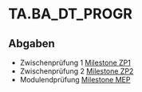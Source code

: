 # TA.BA_DT_PROGR

## Abgaben

- Zwischenprüfung 1	[Milestone ZP1](https://github.com/NH-HSLU/TA.BA_DT_PROGR/milestone/1)
- Zwischenprüfung 2	[Milestone ZP2](https://github.com/NH-HSLU/TA.BA_DT_PROGR/milestone/2)
- Modulendprüfung		[Milestone MEP](https://github.com/NH-HSLU/TA.BA_DT_PROGR/milestone/3)
